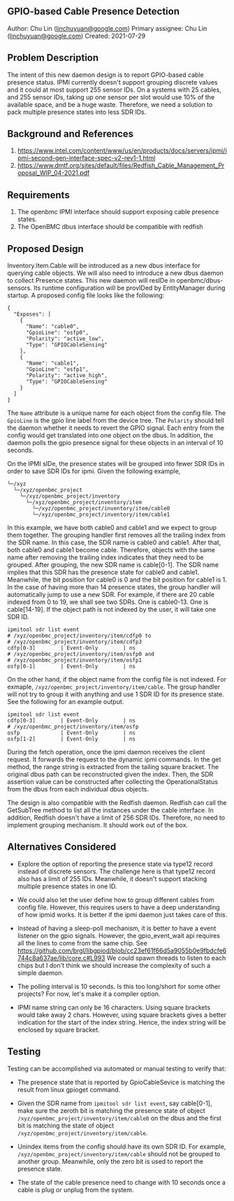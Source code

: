 ## GPIO-based Cable Presence Detection
Author:
  Chu Lin (linchuyuan@google.com)
Primary assignee:
  Chu Lin (linchuyuan@google.com)
Created:
  2021-07-29

## Problem Description
The intent of this new daemon design is to report GPIO-based cable presence
status. IPMI currently doesn't support grouping discrete values and it could at
most support 255 sensor IDs. On a systems with 25 cables, and 255 sensor IDs,
taking up one sensor per slot would use 10% of the available space, and be a
huge waste. Therefore, we need a solution to pack multiple presence states into
less SDR IDs.

## Background and References
1. https://www.intel.com/content/www/us/en/products/docs/servers/ipmi/ipmi-second-gen-interface-spec-v2-rev1-1.html
2. https://www.dmtf.org/sites/default/files/Redfish_Cable_Management_Proposal_WIP_04-2021.pdf

## Requirements
1. The openbmc IPMI interface should support exposing cable presence states.
2. The OpenBMC dbus interface should be compatible with redfish

## Proposed Design
Inventory.Item.Cable will be introduced as a new dbus interface for querying
cable objects. We will also need to introduce a new dbus daemon to collect
Presence states. This new daemon will resIDe in openbmc/dbus-sensors. Its
runtime configuration will be provIDed by EntityManager during startup. A
proposed config file looks like the following:
```
{
  "Exposes": [
    {
      "Name": "cable0",
      "GpioLine": "osfp0",
      "Polarity": "active_low",
      "Type": "GPIOCableSensing"
    },
    {
      "Name": "cable1",
      "GpioLine": "osfp1",
      "Polarity": "active_high",
      "Type": "GPIOCableSensing"
    }
  ]
}
```
The `Name` attribute is a unique name for each object from the config file.
The `GpioLine` is the gpio line label from the device tree. The `Polarity`
should tell the daemon whether it needs to revert the GPIO signal. Each entry
from the config would get translated into one object on the dbus. In addition,
the daemon polls the gpio presence signal for these objects in an interval of
10 seconds.

On the IPMI sIDe, the presence states will be grouped into fewer SDR IDs in
order to save SDR IDs for ipmi. Given the following example,
```
└─/xyz
  └─/xyz/openbmc_project
    └─/xyz/openbmc_project/inventory
      └─/xyz/openbmc_project/inventory/item
        └─/xyz/openbmc_project/inventory/item/cable0
        └─/xyz/openbmc_project/inventory/item/cable1
```
In this example, we have both cable0 and cable1 and we expect to group them
together. The grouping handler first removes all the trailing index from the
SDR name. In this case, the SDR name is cable0 and cable1. After that, both
cable0 and cable1 become cable. Therefore, objects with the same name after
removing the trailing index indicates that they need to be grouped. After
grouping, the new SDR name is cable[0-1]. The SDR name implies that this SDR
has the presence state for cable0 and cable1. Meanwhile, the bit position
for cable0 is 0 and the bit position for cable1 is 1. In the case of having
more than 14 presence states, the group handler will automatically jump to use
a new SDR. For example, if there are 20 cable indexed from 0 to 19, we
shall see two SDRs. One is cable0-13. One is cable[14-19]. If the object path
is not indexed by the user, it will take one SDR ID.
```
ipmitool sdr list event
# /xyz/openbmc_project/inventory/item/cdfp0 to
# /xyz/openbmc_project/inventory/item/cdfp3
cdfp[0-3]        | Event-Only        | ns
# /xyz/openbmc_project/inventory/item/osfp0 and
# /xyz/openbmc_project/inventory/item/osfp1
osfp[0-1]        | Event-Only        | ns
```

On the other hand, if the object name from the config file is not indexed. For
exmaple, `/xyz/openbmc_project/inventory/item/cable`. The group handler will not
try to group it with anything and use 1 SDR ID for its presence state.
See the following for an example output.
```
ipmitool sdr list event
cdfp[0-3]        | Event-Only        | ns
# /xyz/openbmc_project/inventory/item/osfp
osfp             | Event-Only        | ns
osfp[1-2]        | Event-Only        | ns
```
During the fetch operation, once the ipmi daemon receives the client request. It
forwards the request to the dynamic ipmi commands. In the get method, the range
string is extracted from the tailing square bracket. The original dbus path can
be reconstructed given the index. Then, the SDR assertion value can be
constructed after collecting the OperationalStatus from the dbus from each
individual dbus objects.

The design is also compatible with the Redfish daemon.  Redfish can call the
GetSubTree method to list all the instances under the cable interface. In
addition, Redfish doesn't have a limit of 256 SDR IDs. Therefore, no need to
implement grouping mechanism. It should work out of the box.

## Alternatives Considered

* Explore the option of reporting the presence state via type12 record instead 
  of discrete sensors. The challenge here is that type12 record also has a limit
  of 255 IDs. Meanwhile, it doesn't support stacking multiple presence states in
  one ID.

* We could also let the user define how to group different cables from config
  file. However, this requires users to have a deep understanding of how ipmid
  works. It is better if the ipmi daemon just takes care of this.

* Instead of having a sleep-poll mechanism, it is better to have a event
  listener on the gpio signals. However, the gpio_event_wait api requires all
  the lines to come from the same chip. See
  https://github.com/brgl/libgpiod/blob/cc23ef61f66d5a9055b0e9fbdcfe6744c8a637ae/lib/core.c#L993
  We could spawn threads to listen to each chips but I don't think we should
  increase the complexity of such a simple daemon.

* The polling interval is 10 seconds. Is this too long/short for some other
  projects? For now, let's make it a compiler option.

* IPMI name string can only be 16 characters. Using square brackets would take
  away 2 chars. However, using square brackets gives a better indication for the
  start of the index string. Hence, the index string will be enclosed by square
  bracket.


## Testing
Testing can be accomplished via automated or manual testing to verify that:

* The presence state that is reported by GpioCableSevice is matching the result
  from linux gpioget command.

* Given the SDR name from `ipmitool sdr list event`, say cable[0-1], make sure
  the zeroth bit is matching the presence state of object
  `/xyz/openbmc_project/inventory/item/cable0` on the dbus and the first bit is
  matching the state of object `/xyz/openbmc_project/inventory/item/cable`.

* Unindex items from the config should have its own SDR ID. For example,
  `/xyz/openbmc_project/inventory/item/cable` should not be grouped to another
  group. Meanwhile, only the zero bit is used to report the presence state.

* The state of the cable presence need to change with 10 seconds once a cable is
  plug or unplug from the system.
